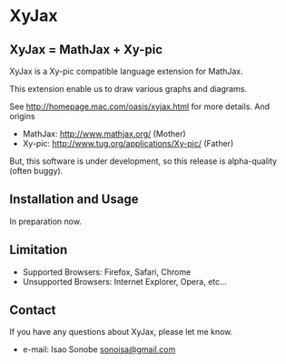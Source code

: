 # XyJax

## XyJax = MathJax + Xy-pic

XyJax is a Xy-pic compatible language extension for MathJax.

This extension enable us to draw various graphs and diagrams.

See http://homepage.mac.com/oasis/xyjax.html for more details. And origins

- MathJax: http://www.mathjax.org/ (Mother)
- Xy-pic: http://www.tug.org/applications/Xy-pic/ (Father)

But, this software is under development, so this release is alpha-quality (often buggy).


## Installation and Usage

In preparation now.


## Limitation

- Supported Browsers: Firefox, Safari, Chrome
- Unsupported Browsers: Internet Explorer, Opera, etc...

## Contact

If you have any questions about XyJax, please let me know.

- e-mail: Isao Sonobe <sonoisa@gmail.com>
